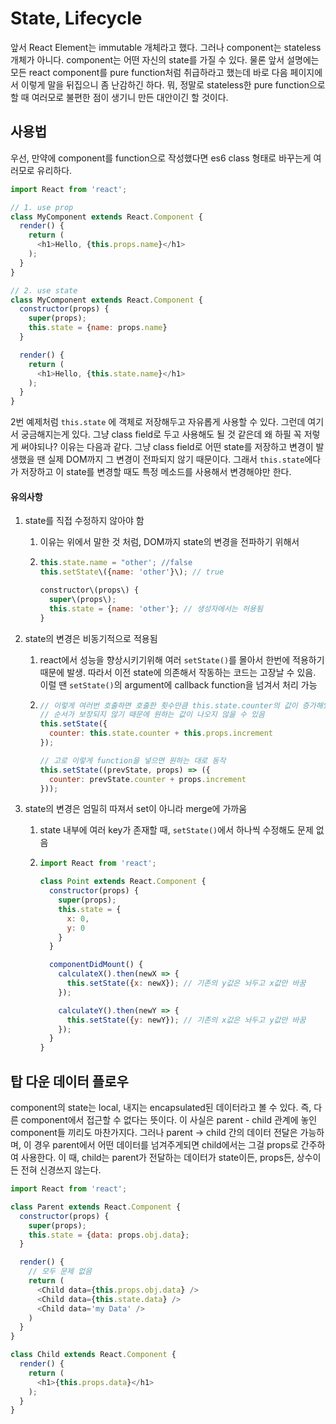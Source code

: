 # State, Lifecycle

앞서 React Element는 immutable 개체라고 했다. 그러나 component는 stateless 개체가 아니다. component는 어떤 자신의 state를 가질 수 있다. 물론 앞서 설명에는 모든 react component를 pure function처럼 취급하라고 했는데 바로 다음 페이지에서 이렇게 말을 뒤집으니 좀 난감하긴 하다. 뭐, 정말로 stateless한 pure function으로 할 때 여러모로 불편한 점이 생기니 만든 대안이긴 할 것이다.

## 사용법

우선, 만약에 component를 function으로 작성했다면 es6 class 형태로 바꾸는게 여러모로 유리하다.

```js
import React from 'react';

// 1. use prop
class MyComponent extends React.Component {
  render() {
    return (
      <h1>Hello, {this.props.name}</h1>
    );
  }
}

// 2. use state
class MyComponent extends React.Component {
  constructor(props) {
    super(props);
    this.state = {name: props.name}
  }

  render() {
    return (
      <h1>Hello, {this.state.name}</h1>
    );
  }
}
```

2번 예제처럼 `this.state` 에 객체로 저장해두고 자유롭게 사용할 수 있다. 그런데 여기서 궁금해지는게 있다. 그냥 class field로 두고 사용해도 될 것 같은데 왜 하필 꼭 저렇게 써야되나? 이유는 다음과 같다. 그냥 class field로 어떤 state를 저장하고 변경이 발생했을 땐 실제 DOM까지 그 변경이 전파되지 않기 때문이다. 그래서 `this.state`에다가 저장하고 이 state를 변경할 때도 특정 메소드를 사용해서 변경해야만 한다.

#### 유의사항

1. state를 직접 수정하지 않아야 함

   1. 이유는 위에서 말한 것 처럼, DOM까지 state의 변경을 전파하기 위해서

   2. ```js
      this.state.name = "other'; //false  
      this.setState\({name: 'other'}\); // true

      constructor\(props\) {  
        super\(props\);  
        this.state = {name: 'other'}; // 생성자에서는 허용됨  
      }
      ```

2. state의 변경은 비동기적으로 적용됨

   1. react에서 성능을 향상시키기위해 여러 `setState()`를 몰아서 한번에 적용하기 때문에 발생. 따라서 이전 state에 의존해서 작동하는 코드는 고장날 수 있음. 이럴 땐 `setState()`의 argument에 callback function을 넘겨서 처리 가능

   2. ```js
      // 이렇게 여러번 호출하면 호출한 횟수만큼 this.state.counter의 값이 증가해있길 바라지만 
      // 순서가 보장되지 않기 때문에 원하는 값이 나오지 않을 수 있음
      this.setState({
        counter: this.state.counter + this.props.increment
      });

      // 고로 이렇게 function을 넣으면 원하는 대로 동작
      this.setState((prevState, props) => ({
        counter: prevState.counter + props.increment
      }));
      ```

3. state의 변경은 엄밀히 따져서 set이 아니라 merge에 가까움

   1. state 내부에 여러 key가 존재할 때, `setState()`에서 하나씩 수정해도 문제 없음

   2. ```js
      import React from 'react';

      class Point extends React.Component {
        constructor(props) {
          super(props);
          this.state = {
            x: 0,
            y: 0
          }
        }

        componentDidMount() {
          calculateX().then(newX => {
            this.setState({x: newX}); // 기존의 y값은 놔두고 x값만 바꿈
          });

          calculateY().then(newY => {
            this.setState({y: newY}); // 기존의 x값은 놔두고 y값만 바꿈
          });
        }
      }
      ```

## 탑 다운 데이터 플로우

component의 state는 local, 내지는 encapsulated된 데이터라고 볼 수 있다. 즉, 다른 component에서 접근할 수 없다는 뜻이다. 이 사실은 parent - child 관계에 놓인 component들 끼리도 마찬가지다. 그러나 parent -&gt; child 간의 데이터 전달은 가능하며, 이 경우 parent에서 어떤 데이터를 넘겨주게되면 child에서는 그걸 props로 간주하여 사용한다. 이 때, child는 parent가 전달하는 데이터가 state이든, props든, 상수이든 전혀 신경쓰지 않는다.



```js
import React from 'react';

class Parent extends React.Component {
  constructor(props) {
    super(props);
    this.state = {data: props.obj.data};
  }

  render() {
    // 모두 문제 없음
    return (
      <Child data={this.props.obj.data} />
      <Child data={this.state.data} />
      <Child data='my Data' />
    )
  }
}

class Child extends React.Component {
  render() {
    return (
      <h1>{this.props.data}</h1>
    );
  }
}
```



